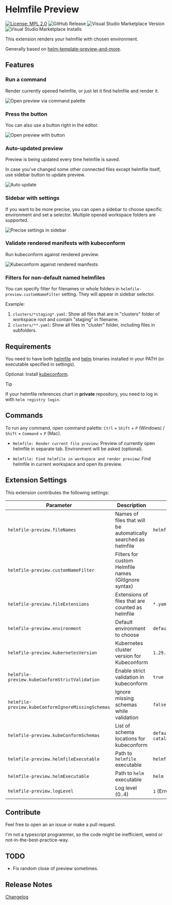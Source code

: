 # Helmfile Preview

[![License: MPL 2.0](https://img.shields.io/badge/License-MPL_2.0-brightgreen.svg)](https://opensource.org/licenses/MPL-2.0)
![GitHub Release](https://img.shields.io/github/v/release/xe-leon/helmfile-preview?include_prereleases&sort=semver&label=GitHub%20Release)
![Visual Studio Marketplace Version](https://img.shields.io/visual-studio-marketplace/v/xe-leon-tools.helmfile-preview?label=Marketplace%20version)
![Visual Studio Marketplace Installs](https://img.shields.io/visual-studio-marketplace/i/xe-leon-tools.helmfile-preview)

This extension renders your helmfile with chosen environment.

Generally based on [helm-template-preview-and-more](https://github.com/Nestsiarenka/helm-template-preview-and-more).

## Features

### Run a command

Render currently opened helmfile, or just let it find helmfile and render it.

![Open preview via command palette](media/demo/helmfile-command.gif)

### Press the button

You can also use a button right in the editor.

![Open preview with button](media/demo/helmfile-button.png)

### Auto-updated preview

Preview is being updated every time helmfile is saved.

In case you've changed some other connected files except helmfile itself, use sidebar button to update preview.

![Auto update](media/demo/helmfile-realtime-update.gif)

### Sidebar with settings

If you want to be more precise, you can open a sidebar to choose specific environment and set a selector. Multiple opened workspace folders are supported.

![Precise settings in sidebar](media/demo/helmfile-sidebar.gif)

### Validate rendered manifests with kubeconform

Run kubeconform against rendered preview.

![Kubeconform against rendered manifests](media/demo/kubeconform.gif)

### Filters for non-default named helmfiles

You can specify filter for filenames or whole folders in `helmfile-preview.customNameFilter` setting. They will appear in sidebar selector.

Example:

1. `clusters/*staging*.yaml`: Show all files that are in "clusters" folder of workspace root and contain "staging" in filename.
2. `clusters/**.yaml`: Show all files in "cluster" folder, including files in subfolders.

## Requirements

You need to have both [helmfile](https://helmfile.readthedocs.io/en/latest/#installation) and [helm](https://helm.sh/docs/intro/install/) binaries installed in your PATH (or executable specified in settings).

Optional: Install [kubeconform](https://github.com/yannh/kubeconform).

> [!TIP]
> If your helmfile references chart in **private** repository, you need to log in with `helm registry login`.

## Commands

To run any command, open command palette: `Ctrl` + `Shift` + `P` (Windows) / `Shift` + `Command` + `P` (Mac).

* `Helmfile: Render current file preview`: Preview of currently open helmfile in separate tab. Environment will be asked (optional).

* `Helmfile: Find helmfile in workspace and render preview`: Find helmfile in current workspace and open its preview.

## Extension Settings

This extension contributes the following settings:

| **Parameter**                                        | **Description**                                                       | **Default value** |
|------------------------------------------------------|-----------------------------------------------------------------------|-------------------|
| `helmfile-preview.fileNames`                         | Names of files that will be automatically searched as helmfile        | `helmfile`        |
| `helmfile-preview.customNameFilter`                  | Filters for custom Helmfile names (GitIgnore syntax)                  |                   |
| `helmfile-preview.fileExtensions`                    | Extensions of files that are counted as helmfile                      | `*.yaml,*.yml`    |
| `helmfile-preview.environment`                       | Default environment to choose                                         | `default`         |
| `helmfile-preview.kubernetesVersion`                 | Kubernetes cluster version for Kubeconform                            | `1.29.1`          |
| `helmfile-preview.kubeConformStrictValidation`       | Enable strict validation in kubeconform                               | `true`            |
| `helmfile-preview.kubeConformIgnoreMissingSchemas`   | Ignore missing schemas while validation                               | `false`           |
| `helmfile-preview.kubeConformSchemas`                | List of schema locations for kubeconform                              | `default`, `https://raw.githubusercontent.com/datreeio/CRDs-catalog/main/{{.Group}}/{{.ResourceKind}}_{{.ResourceAPIVersion}}.json`         |
| `helmfile-preview.helmfileExecutable`                | Path to `helmfile` executable                                         | `helmfile`        |
| `helmfile-preview.helmExecutable`                    | Path to `helm` executable                                             | `helm`            |
| `helmfile-preview.logLevel`                          | Log level (0..4)                                                      | `1` (Errors only) |

## Contribute

Feel free to open an an issue or make a pull request.

I'm not a typescript programmer, so the code might be inefficient, weird or not-in-the-best-practice-way.

## TODO

* Fix random close of preview sometimes.

## Release Notes

[Changelog](CHANGELOG.md)

